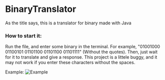 # BinaryTranslator

As the title says, this is a translator for binary made with Java

### How to start it:
Run the file, and enter some binary in the terminal. For example, "01001000 01100101 01101100 01101100 01101111" (Without the quotes). Then, just wait for it to translate and give a response. This project is a littele buggy, and it may not work if you enter these characters without the spaces.

Example:
![Example](https://raw.githubusercontent.com/SpicyToast/BinaryTranslator/main/Example.png)
